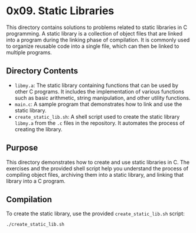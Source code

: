 # 0x09. Static Libraries

This directory contains solutions to problems related to static libraries in C programming. A static library is a collection of object files that are linked into a program during the linking phase of compilation. It is commonly used to organize reusable code into a single file, which can then be linked to multiple programs.

## Directory Contents

- `libmy.a`: The static library containing functions that can be used by other C programs. It includes the implementation of various functions such as basic arithmetic, string manipulation, and other utility functions.
- `main.c`: A sample program that demonstrates how to link and use the static library.
- `create_static_lib.sh`: A shell script used to create the static library `libmy.a` from the `.c` files in the repository. It automates the process of creating the library.

## Purpose

This directory demonstrates how to create and use static libraries in C. The exercises and the provided shell script help you understand the process of compiling object files, archiving them into a static library, and linking that library into a C program.

## Compilation

To create the static library, use the provided `create_static_lib.sh` script:

```bash
./create_static_lib.sh

